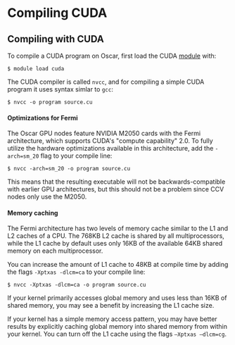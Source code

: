 # Compiling CUDA

## Compiling with CUDA

To compile a CUDA program on Oscar, first load the CUDA [module](https://app.gitbook.com/doc/software) with:

```
$ module load cuda
```

The CUDA compiler is called `nvcc`, and for compiling a simple CUDA program it uses syntax simlar to `gcc`:

```
$ nvcc -o program source.cu
```

#### Optimizations for Fermi

The Oscar GPU nodes feature NVIDIA M2050 cards with the Fermi architecture, which supports CUDA's "compute capability" 2.0. To fully utilize the hardware optimizations available in this architecture, add the `-arch=sm_20` flag to your compile line:

```
$ nvcc -arch=sm_20 -o program source.cu
```

This means that the resulting executable will not be backwards-compatible with earlier GPU architectures, but this should not be a problem since CCV nodes only use the M2050.

#### Memory caching

The Fermi architecture has two levels of memory cache similar to the L1 and L2 caches of a CPU. The 768KB L2 cache is shared by all multiprocessors, while the L1 cache by default uses only 16KB of the available 64KB shared memory on each multiprocessor.

You can increase the amount of L1 cache to 48KB at compile time by adding the flags `-Xptxas -dlcm=ca` to your compile line:

```
$ nvcc -Xptxas -dlcm=ca -o program source.cu
```

If your kernel primarily accesses global memory and uses less than 16KB of shared memory, you may see a benefit by increasing the L1 cache size.

If your kernel has a simple memory access pattern, you may have better results by explicitly caching global memory into shared memory from within your kernel. You can turn off the L1 cache using the flags `–Xptxas –dlcm=cg`.
